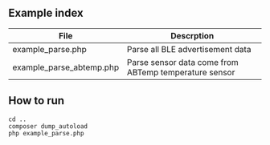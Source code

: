 ## Example index

File | Descrption
------------- | -------------
example_parse.php | Parse all BLE advertisement data
example_parse_abtemp.php | Parse sensor data come from ABTemp temperature sensor

## How to run

```
cd ..
composer dump_autoload
php example_parse.php
```

